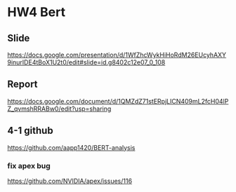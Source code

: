 # HW4 Bert

## Slide 
https://docs.google.com/presentation/d/1WfZhcWykHiHoRdM26EUcyhAXY9inurIDE4tBoX1U2t0/edit#slide=id.g8402c12e07_0_108

## Report
https://docs.google.com/document/d/1QMZdZ71stERpjLICN409mL2fcH04lPZ_qvmshRRABw0/edit?usp=sharing

## 4-1 github
https://github.com/aapp1420/BERT-analysis
### fix apex bug
https://github.com/NVIDIA/apex/issues/116

